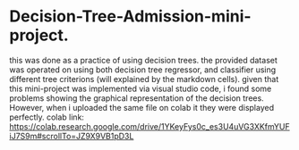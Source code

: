 # Decision-Tree-Admission-mini-project.
this was done as a practice of using decision trees. the provided dataset was operated on using both decision tree regressor, and classifier using different tree criterions (will explained by the markdown cells). given that this mini-project was implemented via visual studio code, i found some problems showing the graphical representation of the decision trees. However, when i uploaded the same file on colab it they were displayed perfectly.
colab link: https://colab.research.google.com/drive/1YKeyFys0c_es3U4uVG3XKfmYUFiJ7S9m#scrollTo=JZ9X9VB1pD3L 
